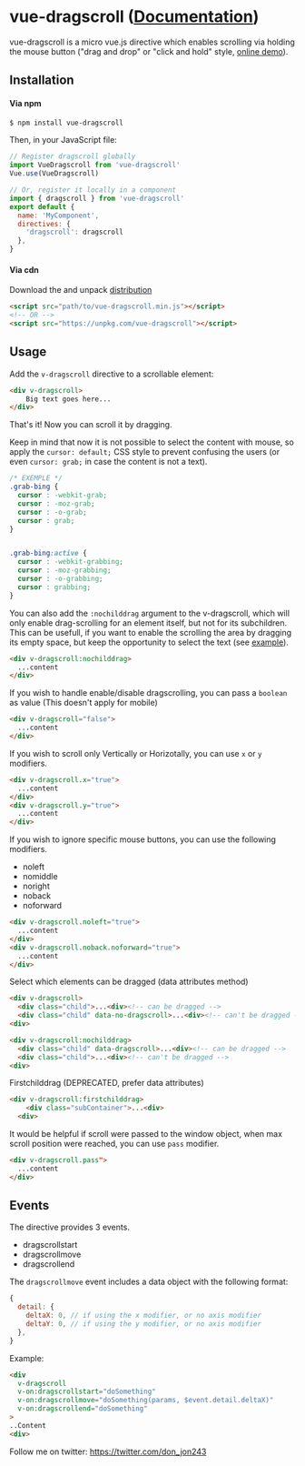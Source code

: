 # vue-dragscroll ([Documentation](https://donmbelembe.github.io/vue-dragscroll/))

vue-dragscroll is a micro vue.js directive which
enables scrolling via holding the mouse button ("drag and drop" or
"click and hold" style, [online
demo](https://donmbelembe.github.io/vue-dragscroll/)).

## Installation

#### Via npm

```sh
$ npm install vue-dragscroll
```

Then, in your JavaScript file:

```js
// Register dragscroll globally
import VueDragscroll from 'vue-dragscroll'
Vue.use(VueDragscroll)

// Or, register it locally in a component
import { dragscroll } from 'vue-dragscroll'
export default {
  name: 'MyComponent',
  directives: {
    'dragscroll': dragscroll
  },
}
```

#### Via cdn

Download the and unpack
[distribution](https://github.com/donmbelembe/vue-dragscroll/releases)

```html
<script src="path/to/vue-dragscroll.min.js"></script>
<!-- OR -->
<script src="https://unpkg.com/vue-dragscroll"></script>
```

## Usage

Add the `v-dragscroll` directive to a scrollable element:

```html
<div v-dragscroll>
    Big text goes here...
</div>
```

That's it! Now you can scroll it by dragging.

Keep in mind that now it is not possible to select the content with
mouse, so apply the `cursor: default;` CSS style to prevent confusing
the users (or even `cursor: grab;` in case the content is not a text).
```css
/* EXEMPLE */
.grab-bing {
  cursor : -webkit-grab;
  cursor : -moz-grab;
  cursor : -o-grab;
  cursor : grab;
}


.grab-bing:active {
  cursor : -webkit-grabbing;
  cursor : -moz-grabbing;
  cursor : -o-grabbing;
  cursor : grabbing;
}
```

You can also add the `:nochilddrag` argument to the v-dragscroll,
which will only enable drag-scrolling for an element itself, but not
for its subchildren. This can be usefull, if you want to enable the
scrolling the area by dragging its empty space, but keep the
opportunity to select the text (see
[example](http://asvd.github.io/jailed/demos/web/process/)).
```html
<div v-dragscroll:nochilddrag>
  ...content
</div>
```

If you wish to handle enable/disable dragscrolling, you can pass a `boolean` as value (This doesn't apply for mobile)
```html
<div v-dragscroll="false">
  ...content
</div>
```

If you wish to scroll only Vertically or Horizotally, you can use `x` or `y` modifiers.
```html
<div v-dragscroll.x="true">
  ...content
</div>
<div v-dragscroll.y="true">
  ...content
</div>
```

If you wish to ignore specific mouse buttons, you can use the following modifiers.

* noleft
* nomiddle
* noright
* noback
* noforward

```html
<div v-dragscroll.noleft="true">
  ...content
</div>
<div v-dragscroll.noback.noforward="true">
  ...content
</div>
```

Select which elements can be dragged (data attributes method)
```html
<div v-dragscroll> 
  <div class="child">...<div><!-- can be dragged -->
  <div class="child" data-no-dragscroll>...<div><!-- can't be dragged -->
<div>

<div v-dragscroll:nochilddrag> 
  <div class="child" data-dragscroll>...<div><!-- can be dragged -->
  <div class="child">...<div><!-- can't be dragged -->
<div>
```

Firstchilddrag (DEPRECATED, prefer data attributes)
```html
<div v-dragscroll:firstchilddrag> 
    <div class="subContainer">...<div> 
  <div>
```

It would be helpful if scroll were passed to the window object, when max scroll position were reached, you can use `pass` modifier.
```html
<div v-dragscroll.pass">
  ...content
</div>
```

## Events

The directive provides 3 events.

* dragscrollstart
* dragscrollmove
* dragscrollend

The `dragscrollmove` event includes a data object with the following format:

```js
{
  detail: {
    deltaX: 0, // if using the x modifier, or no axis modifier
    deltaY: 0, // if using the y modifier, or no axis modifier
  },
}
```

Example:

```html
<div
  v-dragscroll
  v-on:dragscrollstart="doSomething"
  v-on:dragscrollmove="doSomething(params, $event.detail.deltaX)"
  v-on:dragscrollend="doSomething"
>
..Content
<div>
```

Follow me on twitter: https://twitter.com/don_jon243
